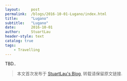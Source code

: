 ```yaml
---
layout:     post
permalink:  /blogs/2016-10-01-Lugano/index.html
title:      "Lugano"
subtitle:   "Lugano"
date:       2016-10-01
author:     StuartLau
header-style: text
catalog: true
tags:
    - Travelling
---
```

TBD..
> 本文首次发布于 [StuartLau's Blog](https://stuartlau.github.io), 转载请保留原文链接.
